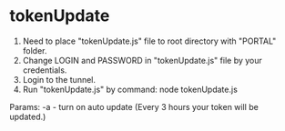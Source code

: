 # tokenUpdate

1. Need to place "tokenUpdate.js" file to root directory with "PORTAL" folder.
2. Change LOGIN and PASSWORD in "tokenUpdate.js" file by your credentials.
3. Login to the tunnel.
4. Run "tokenUpdate.js" by command:
    node tokenUpdate.js

Params:
    -a - turn on auto update (Every 3 hours your token will be updated.)
